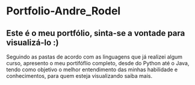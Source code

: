 # Portfolio-Andre_Rodel
## Este é o meu portfólio, sinta-se a vontade para visualizá-lo :)
Seguindo as pastas de acordo com as linguagens que já realizei algum curso, apresento o meu portifóflio completo, desde do Python até o Java, tendo como objetivo o melhor entendimento das minhas habilidade e conhecimentos, para quem esteja visualizando saiba mais.

